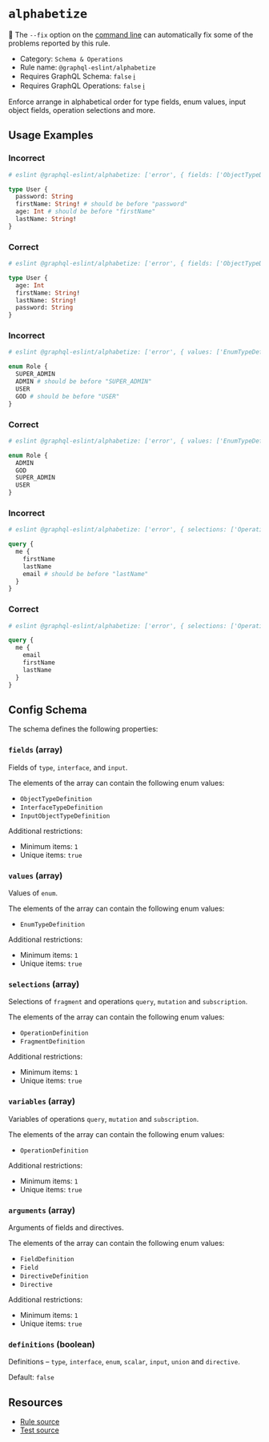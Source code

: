 # `alphabetize`

🔧 The `--fix` option on the [command line](https://eslint.org/docs/user-guide/command-line-interface#--fix) can automatically fix some of the problems reported by this rule.

- Category: `Schema & Operations`
- Rule name: `@graphql-eslint/alphabetize`
- Requires GraphQL Schema: `false` [ℹ️](../../README.md#extended-linting-rules-with-graphql-schema)
- Requires GraphQL Operations: `false` [ℹ️](../../README.md#extended-linting-rules-with-siblings-operations)

Enforce arrange in alphabetical order for type fields, enum values, input object fields, operation selections and more.

## Usage Examples

### Incorrect

```graphql
# eslint @graphql-eslint/alphabetize: ['error', { fields: ['ObjectTypeDefinition'] }]

type User {
  password: String
  firstName: String! # should be before "password"
  age: Int # should be before "firstName"
  lastName: String!
}
```

### Correct

```graphql
# eslint @graphql-eslint/alphabetize: ['error', { fields: ['ObjectTypeDefinition'] }]

type User {
  age: Int
  firstName: String!
  lastName: String!
  password: String
}
```

### Incorrect

```graphql
# eslint @graphql-eslint/alphabetize: ['error', { values: ['EnumTypeDefinition'] }]

enum Role {
  SUPER_ADMIN
  ADMIN # should be before "SUPER_ADMIN"
  USER
  GOD # should be before "USER"
}
```

### Correct

```graphql
# eslint @graphql-eslint/alphabetize: ['error', { values: ['EnumTypeDefinition'] }]

enum Role {
  ADMIN
  GOD
  SUPER_ADMIN
  USER
}
```

### Incorrect

```graphql
# eslint @graphql-eslint/alphabetize: ['error', { selections: ['OperationDefinition'] }]

query {
  me {
    firstName
    lastName
    email # should be before "lastName"
  }
}
```

### Correct

```graphql
# eslint @graphql-eslint/alphabetize: ['error', { selections: ['OperationDefinition'] }]

query {
  me {
    email
    firstName
    lastName
  }
}
```

## Config Schema

The schema defines the following properties:

### `fields` (array)

Fields of `type`, `interface`, and `input`.

The elements of the array can contain the following enum values:

- `ObjectTypeDefinition`
- `InterfaceTypeDefinition`
- `InputObjectTypeDefinition`

Additional restrictions:

* Minimum items: `1`
* Unique items: `true`

### `values` (array)

Values of `enum`.

The elements of the array can contain the following enum values:

- `EnumTypeDefinition`

Additional restrictions:

* Minimum items: `1`
* Unique items: `true`

### `selections` (array)

Selections of `fragment` and operations `query`, `mutation` and `subscription`.

The elements of the array can contain the following enum values:

- `OperationDefinition`
- `FragmentDefinition`

Additional restrictions:

* Minimum items: `1`
* Unique items: `true`

### `variables` (array)

Variables of operations `query`, `mutation` and `subscription`.

The elements of the array can contain the following enum values:

- `OperationDefinition`

Additional restrictions:

* Minimum items: `1`
* Unique items: `true`

### `arguments` (array)

Arguments of fields and directives.

The elements of the array can contain the following enum values:

- `FieldDefinition`
- `Field`
- `DirectiveDefinition`
- `Directive`

Additional restrictions:

* Minimum items: `1`
* Unique items: `true`

### `definitions` (boolean)

Definitions – `type`, `interface`, `enum`, `scalar`, `input`, `union` and `directive`.

Default: `false`

## Resources

- [Rule source](../../packages/plugin/src/rules/alphabetize.ts)
- [Test source](../../packages/plugin/tests/alphabetize.spec.ts)
